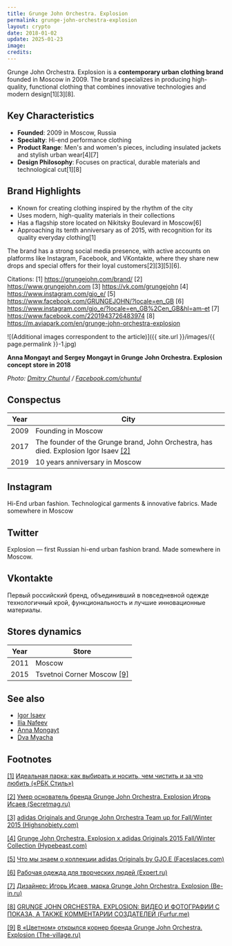 ```yaml
---
title: Grunge John Orchestra. Explosion
permalink: grunge-john-orchestra-explosion
layout: crypto
date: 2018-01-02
update: 2025-01-23
image:
credits:
---
```


Grunge John Orchestra. Explosion is a **contemporary urban clothing brand** founded in Moscow in 2009. The brand specializes in producing high-quality, functional clothing that combines innovative technologies and modern design[1][3][8].

## Key Characteristics
- **Founded**: 2009 in Moscow, Russia
- **Specialty**: Hi-end performance clothing
- **Product Range**: Men's and women's pieces, including insulated jackets and stylish urban wear[4][7]
- **Design Philosophy**: Focuses on practical, durable materials and technological cut[1][8]

## Brand Highlights
- Known for creating clothing inspired by the rhythm of the city
- Uses modern, high-quality materials in their collections
- Has a flagship store located on Nikitsky Boulevard in Moscow[6]
- Approaching its tenth anniversary as of 2015, with recognition for its quality everyday clothing[1]

The brand has a strong social media presence, with active accounts on platforms like Instagram, Facebook, and VKontakte, where they share new drops and special offers for their loyal customers[2][3][5][6].

Citations:
[1] https://grungejohn.com/brand/
[2] https://www.grungejohn.com
[3] https://vk.com/grungejohn
[4] https://www.instagram.com/gjo_e/
[5] https://www.facebook.com/GRUNGEJOHN/?locale=en_GB
[6] https://www.instagram.com/gjo_e/?locale=en_GB%2Cen_GB&hl=am-et
[7] https://www.facebook.com/2201943726483974
[8] https://m.aviapark.com/en/grunge-john-orchestra-explosion

![(Additional images correspondent to the article)]({{ site.url }}/images/{{ page.permalink }}-1.jpg)

**Anna Mongayt and Sergey Mongayt in Grunge John Orchestra. Explosion concept store in 2018**

*Photo: [Dmitry Chuntul](https://www.facebook.com/chuntul) / [Facebook.com/chuntul](https://www.facebook.com/chuntul)*

## Сonspectus

|Year|City|
|-|-|
|2009|Founding in Moscow|
|2017|The founder of the Grunge brand, John Orchestra, has died. Explosion Igor Isaev <span id="a2">[\[2\]](#f2)</span>|
|2019|10 years anniversary in Moscow|

## Instagram

Hi-End urban fashion. Technological garments & innovative fabrics. Made somewhere in Moscow

## Twitter

Explosion — first Russian hi-end urban fashion brand. Made somewhere in Moscow.

## Vkontakte

Первый российский бренд, объединивший в повседневной одежде технологичный крой, функциональность и лучшие инновационные материалы.

## Stores dynamics

|Year|Store|
|-|-|
|2011|Moscow|
|2015|Tsvetnoi Corner Moscow <span id="a9">[\[9\]](#f9)</span>|

## See also

+ [Igor Isaev](isaev-Igor)
+ [Ilia Nafeev](nafeev-ilia)
+ [Anna Mongayt](mongayt-anna)
+ [Dva Myacha](dva-myacha)

## Footnotes

[[1]](#a1) <span id="f1"></span> [Идеальная парка: как выбирать и носить, чем чистить и за что любить («РБК Стиль»)](https://style.rbc.ru/items/587e14b59a79477b780bbec4)

[[2]](#a2) <span id="f2"></span> [Умер основатель бренда Grunge John Orchestra. Explosion Игорь Исаев (Secretmag.ru)](https://secretmag.ru/news/umer-osnovatel-brenda-grunge-john-orchestra-explosion-igor-isaev-15-07-2017.htm)

[[3]](#a3) <span id="f3"></span> [adidas Originals and Grunge John Orchestra Team up for Fall/Winter 2015 (Highsnobiety.com)](https://www.highsnobiety.com/2015/11/09/adidas-originals-grunge-john-orchestra/)

[[4]](#a4) <span id="f4"></span> [Grunge John Orchestra. Explosion x adidas Originals 2015 Fall/Winter Collection (Hypebeast.com)](https://hypebeast.com/2015/11/adidas-originals-grunge-john-orchestra-explosion-2015-fall-winter)

[[5]](#a5) <span id="f5"></span> [Что мы знаем о коллекции adidas Originals by GJO.E (Faceslaces.com)](https://locals.faceslaces.com/blog/chto-my-znaem-o-kollektsii-adidas-originals-by-gjo-e/)

[[6]](#a6) <span id="f6"></span> [Рабочая одежда для творческих людей (Expert.ru)](https://expert.ru/expert/2014/36/rabochaya-odezhda-dlya-tvorcheskih-lyudej/)

[[7]](#a7) <span id="f7"></span> [Дизайнер: Игорь Исаев, марка Grunge John Orchestra. Explosion (Be-in.ru)](https://www.be-in.ru/subject/23842-igor_isaev/)

[[8]](#a8) <span id="f8"></span> [GRUNGE JOHN ORCHESTRA. EXPLOSION: ВИДЕО И ФОТОГРАФИИ С ПОКАЗА, А ТАКЖЕ КОММЕНТАРИИ СОЗДАТЕЛЕЙ (Furfur.me)](http://www.furfur.me/furfur/culture/culture/158275-gjoe)

[[9]](#a9) <span id="f9"></span> [В «Цветном» открылся корнер бренда Grunge John Orchestra. Explosion (The-village.ru)](https://www.the-village.ru/village/service-shopping/novoemesto/228179-grunge-john-orchestra-explosion)

